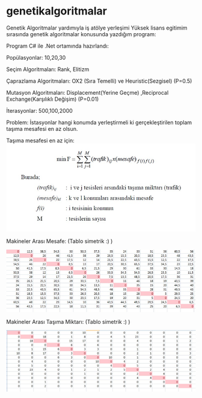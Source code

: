 # genetikalgoritmalar
Genetik Algoritmalar yardımıyla iş atölye yerleşimi
Yüksek lisans egitimim sırasında genetik algoritmalar konusunda yazdığım program:

Program C# ile .Net ortamında hazırlandı:

Popülasyonlar: 10,20,30

Seçim Algoritmaları: Rank, Elitizm

Çaprazlama Algoritmaları: OX2 (Sıra Temelli) ve Heuristic(Sezgisel)  (P=0.5)

Mutasyon Algoritmaları: Displacement(Yerine Geçme) ,Reciprocal Exchange(Karşılıklı Değişim) (P=0.01)

İterasyonlar: 500,100,2000




Problem: İstasyonlar hangi konumda yerleştirmeli ki gerçekleştirilen toplam taşıma mesafesi en az olsun.
 
 
 Taşıma mesafesi en az için:
 ![Screenshot](src/mesafefor.jpg)
 

Makineler Arası Mesafe: (Tablo simetrik :) )

![Screenshot](src/mesafe.jpg)


Makineler Arası Taşıma Miktarı: (Tablo simetrik :) )


![Screenshot](src/taşımamiktarı.jpg)

